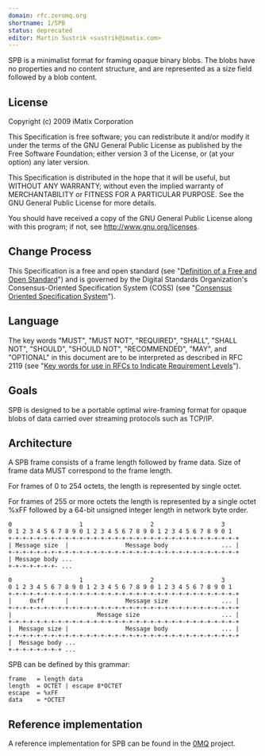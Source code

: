 ```yaml
---
domain: rfc.zeromq.org
shortname: 1/SPB
status: deprecated
editor: Martin Sustrik <sustrik@imatix.com>
---
```


SPB is a minimalist format for framing opaque binary blobs.  The blobs have no properties and no content structure, and are represented as a size field followed by a blob content.

## License

Copyright (c) 2009 iMatix Corporation

This Specification is free software; you can redistribute it and/or modify it under the terms of the GNU General Public License as published by the Free Software Foundation; either version 3 of the License, or (at your option) any later version.

This Specification is distributed in the hope that it will be useful, but WITHOUT ANY WARRANTY; without even the implied warranty of MERCHANTABILITY or FITNESS FOR A PARTICULAR PURPOSE. See the GNU General Public License for more details.

You should have received a copy of the GNU General Public License along with this program; if not, see <http://www.gnu.org/licenses>.

## Change Process

This Specification is a free and open standard (see "[Definition of a Free and Open Standard](http://www.digistan.org/open-standard:definition)") and is governed by the Digital Standards Organization's Consensus-Oriented Specification System (COSS) (see "[Consensus Oriented Specification System](http://www.digistan.org/spec:1/COSS)").

## Language

The key words "MUST", "MUST NOT", "REQUIRED", "SHALL", "SHALL NOT", "SHOULD", "SHOULD NOT", "RECOMMENDED",  "MAY", and "OPTIONAL" in this document are to be interpreted as described in RFC 2119 (see "[Key words for use in RFCs to Indicate Requirement Levels](http://tools.ietf.org/html/rfc2119)").

## Goals

SPB is designed to be a portable optimal wire-framing format for opaque blobs of data carried over streaming protocols such as TCP/IP.

## Architecture

A SPB frame consists of a frame length followed by frame data. Size of frame data MUST correspond to the frame length.

For frames of 0 to 254 octets, the length is represented by single octet.

For frames of 255 or more octets the length is represented by a single octet %xFF followed by a 64-bit unsigned integer length in network byte order.

```
0                   1                   2                   3
0 1 2 3 4 5 6 7 8 9 0 1 2 3 4 5 6 7 8 9 0 1 2 3 4 5 6 7 8 9 0 1
+-+-+-+-+-+-+-+-+-+-+-+-+-+-+-+-+-+-+-+-+-+-+-+-+-+-+-+-+-+-+-+-+
| Message size  |                Message body               ... |
+-+-+-+-+-+-+-+-+-+-+-+-+-+-+-+-+-+-+-+-+-+-+-+-+-+-+-+-+-+-+-+-+
| Message body ...
+-+-+-+-+-+-+- ...

0                   1                   2                   3
0 1 2 3 4 5 6 7 8 9 0 1 2 3 4 5 6 7 8 9 0 1 2 3 4 5 6 7 8 9 0 1
+-+-+-+-+-+-+-+-+-+-+-+-+-+-+-+-+-+-+-+-+-+-+-+-+-+-+-+-+-+-+-+-+
|     0xff      |                Message size               ... |
+-+-+-+-+-+-+-+-+-+-+-+-+-+-+-+-+-+-+-+-+-+-+-+-+-+-+-+-+-+-+-+-+
|                        Message size                       ... |
+-+-+-+-+-+-+-+-+-+-+-+-+-+-+-+-+-+-+-+-+-+-+-+-+-+-+-+-+-+-+-+-+
|  Message size |                Message body               ... |
+-+-+-+-+-+-+-+-+-+-+-+-+-+-+-+-+-+-+-+-+-+-+-+-+-+-+-+-+-+-+-+-+
|  Message body ...
+-+-+-+-+-+-+-+ ...
```


SPB can be defined by this grammar:

```
frame   = length data
length  = OCTET | escape 8*OCTET
escape  = %xFF
data    = *OCTET
```

## Reference implementation

A reference implementation for SPB can be found in the [0MQ](http://www.zeromq.org) project.
